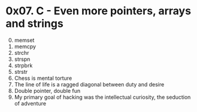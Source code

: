 # 0x07. C - Even more pointers, arrays and strings
0. memset
1. memcpy
2. strchr
3. strspn
4. strpbrk
5. strstr
6. Chess is mental torture
7. The line of life is a ragged diagonal between duty and desire
8. Double pointer, double fun
9. My primary goal of hacking was the intellectual curiosity, the seduction of adventure

